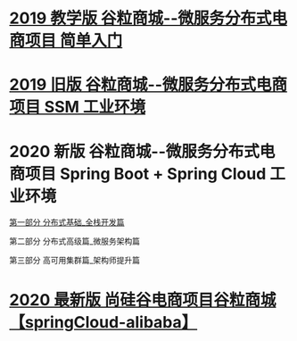 # [2019 教学版 谷粒商城--微服务分布式电商项目  简单入门 ](https://www.youtube.com/watch?v=Jbq3oRr-oz8&list=PLmOn9nNkQxJH0oGYrclN70K7V9TWIYAp-&index=1)

# [2019 旧版 谷粒商城--微服务分布式电商项目 SSM 工业环境](https://www.bilibili.com/video/av55643074/?spm_id_from=333.788.videocard.13)


# 2020 新版 谷粒商城--微服务分布式电商项目 Spring Boot + Spring Cloud  工业环境
  
  [第一部分    分布式基础_全栈开发篇](https://www.bilibili.com/video/BV1QA41187m2?p=1)
  
  第二部分   分布式高级篇_微服务架构篇
  
  第三部分   高可用集群篇_架构师提升篇

# [2020 最新版  尚硅谷电商项目谷粒商城【springCloud-alibaba】](https://www.bilibili.com/video/BV1CJ411r7AR/?spm_id_from=333.788.videocard.13)
